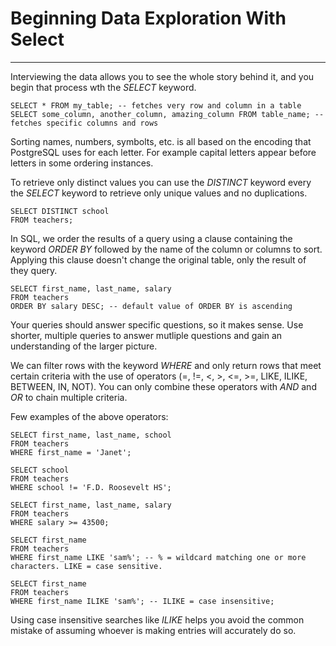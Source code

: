# Beginning Data Exploration With Select
---

Interviewing the data allows you to see the whole story behind it, and you begin that process wth the *SELECT* keyword.

    SELECT * FROM my_table; -- fetches very row and column in a table
    SELECT some_column, another_column, amazing_column FROM table_name; -- fetches specific columns and rows

Sorting names, numbers, symbolts, etc. is all based on the encoding that PostgreSQL uses for each letter. For example capital letters appear before letters in some ordering instances. 

To retrieve only distinct values you can use the *DISTINCT* keyword every the *SELECT* keyword to retrieve only unique values and no duplications.

    SELECT DISTINCT school
    FROM teachers;

In SQL, we order the results of a query using a clause containing the keyword *ORDER BY* followed by the name of the column or columns to sort. Applying this clause doesn't change the original table, only the result of they query. 

    SELECT first_name, last_name, salary
    FROM teachers
    ORDER BY salary DESC; -- default value of ORDER BY is ascending

Your queries should answer specific questions, so it makes sense. Use shorter, multiple queries to answer mutliple questions and gain an understanding of the larger picture.

We can filter rows with the keyword *WHERE* and only return rows that meet certain criteria with the use of operators (=, !=, <, >, <=, >=, LIKE, ILIKE, BETWEEN, IN, NOT). You can only combine these operators with *AND* and *OR* to chain multiple criteria. 

Few examples of the above operators:

    SELECT first_name, last_name, school
    FROM teachers
    WHERE first_name = 'Janet';

    SELECT school
    FROM teachers
    WHERE school != 'F.D. Roosevelt HS';

    SELECT first_name, last_name, salary
    FROM teachers
    WHERE salary >= 43500;
 
    SELECT first_name
    FROM teachers
    WHERE first_name LIKE 'sam%'; -- % = wildcard matching one or more characters. LIKE = case sensitive.

    SELECT first_name
    FROM teachers
    WHERE first_name ILIKE 'sam%'; -- ILIKE = case insensitive;

Using case insensitive searches like *ILIKE* helps you avoid the common mistake of assuming whoever is making entries will accurately do so. 

